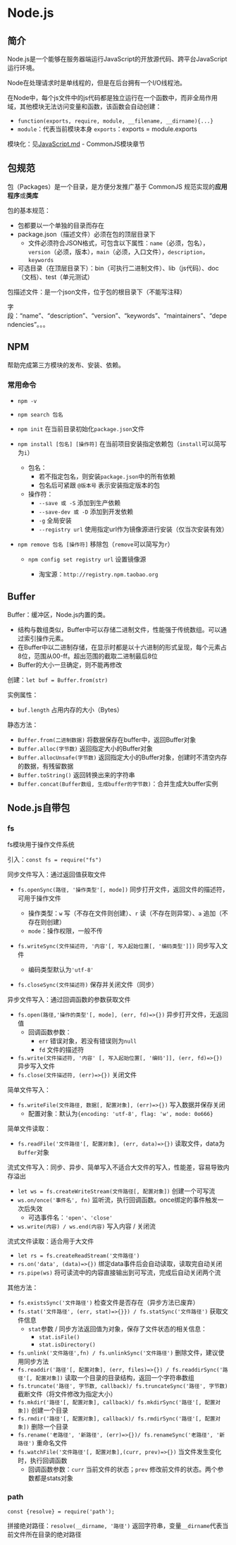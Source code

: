 # Node.js

## 简介

Node.js是一个能够在服务器端运行JavaScript的开放源代码、跨平台JavaScript运行环境。

Node在处理请求时是单线程的，但是在后台拥有一个I/O线程池。

在Node中，每个js文件中的js代码都是独立运行在一个函数中，而非全局作用域，其他模块无法访问变量和函数，该函数会自动创建：

- `function(exports, require, module, __filename, __dirname){...}`
- `module`：代表当前模块本身          `exports`：exports = module.exports

模块化：见[JavaScript.md](./JavaScript.md) - CommonJS模块章节

## 包规范

包（Packages）是一个目录，是方便分发推广基于 CommonJS 规范实现的**应用程序**或**类库**

包的基本规范：

- 包都要以一个单独的目录而存在
- package.json（描述文件）必须在包的顶层目录下
  - 文件必须符合JSON格式，可包含以下属性：`name`（必须，包名），`version`（必须，版本），`main`（必须，入口文件），`description`，`keywords`
- 可选目录（在顶层目录下）：bin（可执行二进制文件）、lib（js代码）、doc（文档）、test（单元测试）

包描述文件：是一个json文件，位于包的根目录下（不能写注释）

字段：“name”、“description”、“version”、“keywords”、“maintainers”、“dependencies”。。。

## NPM

帮助完成第三方模块的发布、安装、依赖。

### 常用命令

- `npm -v`

- `npm search 包名`

- `npm init` 在当前目录初始化`package.json`文件

- `npm install [包名] [操作符]` 在当前项目安装指定依赖包（`install`可以简写为`i`）

  - 包名：
    - 若不指定包名，则安装`package.json`中的所有依赖
    - 包名后可紧跟 `@版本号` 表示安装指定版本的包
  - 操作符：
    - `--save 或 -S` 添加到生产依赖
    - `--save-dev 或 -D` 添加到开发依赖
    - `-g` 全局安装
    - `--registry url` 使用指定url作为镜像源进行安装（仅当次安装有效）

- `npm remove 包名 [操作符]` 移除包（`remove`可以简写为`r`）


  - `npm config set registry url` 设置镜像源

    - 淘宝源：`http://registry.npm.taobao.org`

## Buffer

Buffer：缓冲区，Node.js内置的类。

- 结构与数组类似，Buffer中可以存储二进制文件，性能强于传统数组。可以通过索引操作元素。
- 在Buffer中以二进制存储，在显示时都是以十六进制的形式呈现，每个元素占8位，范围从00-ff。超出范围的截取二进制最后8位
- Buffer的大小一旦确定，则不能再修改

创建：`let buf = Buffer.from(str)`

实例属性：

- `buf.length` 占用内存的大小（Bytes）

静态方法：

- `Buffer.from(二进制数据)` 将数据保存在buffer中，返回Buffer对象
- `Buffer.alloc(字节数)` 返回指定大小的Buffer对象
- `Buffer.allocUnsafe(字节数)` 返回指定大小的Buffer对象，创建时不清空内存的数据，有残留数据
- `Buffer.toString()` 返回转换出来的字符串
- `Buffer.concat(Buffer数组, 生成buffer的字节数)`：合并生成大buffer实例

## Node.js自带包

### fs

fs模块用于操作文件系统

引入：`const fs = require("fs")`

同步文件写入：通过返回值获取文件

- `fs.openSync(路径, '操作类型'[, mode])` 同步打开文件，返回文件的描述符，可用于操作文件
  - 操作类型：`w` 写（不存在文件则创建）、`r` 读（不存在则异常）、`a` 追加（不存在则创建）
  - `mode`：操作权限，一般不传

- `fs.writeSync(文件描述符, '内容'[, 写入起始位置[, '编码类型']])` 同步写入文件
  - 编码类型默认为`'utf-8'`

- `fs.closeSync(文件描述符)` 保存并关闭文件（同步）

异步文件写入：通过回调函数的参数获取文件

- `fs.open(路径,'操作的类型'[, mode], (err, fd)=>{})` 异步打开文件，无返回值
  - 回调函数参数：
    - `err` 错误对象，若没有错误则为`null`
    - `fd` 文件的描述符
- `fs.write(文件描述符, '内容' [, 写入起始位置[, '编码']], (err, fd)=>{})` 异步写入文件
- `fs.close(文件描述符, (err)=>{})` 关闭文件

简单文件写入：

- `fs.writeFile(文件路径, 数据[, 配置对象], (err)=>{})`   写入数据并保存关闭
  - 配置对象：默认为`{encoding: 'utf-8', flag: 'w', mode: 0o666}`

简单文件读取：

- `fs.readFile('文件路径'[, 配置对象], (err, data)=>{})` 读取文件，data为`Buffer`对象

流式文件写入：同步、异步、简单写入不适合大文件的写入，性能差，容易导致内存溢出

- `let ws = fs.createWriteStream(文件路径[, 配置对象])` 创建一个可写流
- `ws.on/once('事件名', fn)` 监听流，执行回调函数。once绑定的事件触发一次后失效
  - 可选事件名：`'open'`、`'close'`
- `ws.write(内容) / ws.end(内容)` 写入内容 / 关闭流

流式文件读取：适合用于大文件

- `let rs = fs.createReadStream('文件路径')`
- `rs.on('data', (data)=>{})` 绑定data事件后会自动读取，读取完自动关闭
- `rs.pipe(ws)` 将可读流中的内容直接输出到可写流，完成后自动关闭两个流

其他方法：

- `fs.existsSync('文件路径')` 检查文件是否存在（异步方法已废弃）
- `fs.stat('文件路径', (err, stat)=>{}}) / fs.statSync('文件路径')` 获取文件信息
  - `stat`参数 / 同步方法返回值为对象，保存了文件状态的相关信息：
    - `stat.isFile()`
    - `stat.isDirectory()`
- `fs.unlink('文件路径',fn) / fs.unlinkSync('文件路径')` 删除文件，建议使用同步方法
- `fs.readdir('路径'[, 配置对象], (err, files)=>{}) / fs.readdirSync('路径'[, 配置对象])` 读取一个目录的目录结构，返回一个字符串数组
- `fs.truncate('路径', 字节数, callback)/ fs.truncateSync('路径', 字节数)` 截断文件（将文件修改为指定大小）
- `fs.mkdir('路径'[, 配置对象], callback)/ fs.mkdirSync('路径'[, 配置对象])` 创建一个目录
- `fs.rmdir('路径'[, 配置对象], callback)/ fs.rmdirSync('路径'[, 配置对象])` 删除一个目录
- `fs.rename('老路径', '新路径', (err)=>{})/ fs.renameSync('老路径', '新路径')` 重命名文件
- `fs.watchFile('文件路径'[, 配置对象],(curr, prev)=>{})` 当文件发生变化时，执行回调函数
  - 回调函数参数：`curr` 当前文件的状态；`prev` 修改前文件的状态。两个参数都是stats对象

### path

`const {resolve} = require('path');`

拼接绝对路径：`resolve(__dirname, '路径')` 返回字符串，变量`__dirname`代表当前文件所在目录的绝对路径
